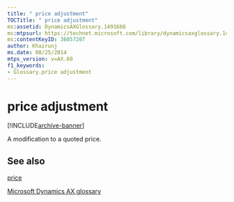 ```yaml
---
title: " price adjustment"
TOCTitle: " price adjustment"
ms:assetid: DynamicsAXGlossary.1491666
ms:mtpsurl: https://technet.microsoft.com/library/dynamicsaxglossary.1491666(v=AX.60)
ms:contentKeyID: 36057207
author: Khairunj
ms.date: 08/25/2014
mtps_version: v=AX.60
f1_keywords:
- Glossary.price adjustment
---
```


# price adjustment


[!INCLUDE[archive-banner](includes/archive-banner.md)]

A modification to a quoted price.

## See also

[price](price.md)

[Microsoft Dynamics AX glossary](glossary/microsoft-dynamics-ax-glossary.md)

  



